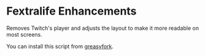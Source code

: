 # Fextralife Enhancements

Removes Twitch's player and adjusts the layout to make it more readable on most screens.

You can install this script from [greasyfork](https://greasyfork.org/en/scripts/462382-fextralife-remove-twitch-and-fix-layout).